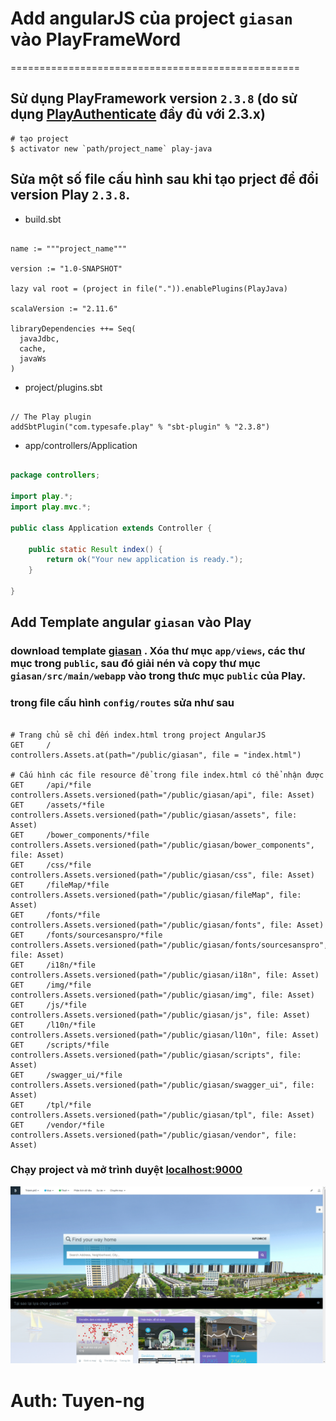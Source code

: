 # Add angularJS của project `giasan` vào PlayFrameWord
==================================================

## Sử dụng PlayFramework version `2.3.8` (do sử dụng [PlayAuthenticate](http://joscha.github.com/play-authenticate/) đầy đủ với 2.3.x)

```command
# tạo project
$ activator new `path/project_name` play-java
```

## Sửa một số file cấu hình sau khi tạo prject để đổi version Play `2.3.8`.

* build.sbt

```command

name := """project_name"""

version := "1.0-SNAPSHOT"

lazy val root = (project in file(".")).enablePlugins(PlayJava)

scalaVersion := "2.11.6"

libraryDependencies ++= Seq(
  javaJdbc,
  cache,
  javaWs
)
```

* project/plugins.sbt

```command

// The Play plugin
addSbtPlugin("com.typesafe.play" % "sbt-plugin" % "2.3.8")
```

* app/controllers/Application

```java

package controllers;

import play.*;
import play.mvc.*;

public class Application extends Controller {

    public static Result index() {
        return ok("Your new application is ready.");
    }

}

```

## Add Template angular `giasan` vào Play

### download template [giasan](https://drive.google.com/open?id=0B0uLgiGBCYCnUXhGWFlWRVlld1E) . Xóa thư mục `app/views`, các thư mục trong `public`, sau đó giải nén và copy thư mục `giasan/src/main/webapp` vào trong thưc mục `public` của Play. 

### trong file cấu hình `config/routes` sửa như sau

```command

# Trang chủ sẽ chỉ đến index.html trong project AngularJS
GET     /                           controllers.Assets.at(path="/public/giasan", file = "index.html")

# Cấu hình các file resource để trong file index.html có thể nhận được
GET     /api/*file               		controllers.Assets.versioned(path="/public/giasan/api", file: Asset)
GET     /assets/*file               	controllers.Assets.versioned(path="/public/giasan/assets", file: Asset)
GET     /bower_components/*file 		controllers.Assets.versioned(path="/public/giasan/bower_components", file: Asset)
GET     /css/*file               		controllers.Assets.versioned(path="/public/giasan/css", file: Asset)
GET     /fileMap/*file 					controllers.Assets.versioned(path="/public/giasan/fileMap", file: Asset)
GET     /fonts/*file               		controllers.Assets.versioned(path="/public/giasan/fonts", file: Asset)
GET     /fonts/sourcesanspro/*file 		controllers.Assets.versioned(path="/public/giasan/fonts/sourcesanspro", file: Asset)
GET     /i18n/*file               		controllers.Assets.versioned(path="/public/giasan/i18n", file: Asset)
GET     /img/*file               		controllers.Assets.versioned(path="/public/giasan/img", file: Asset)
GET     /js/*file               		controllers.Assets.versioned(path="/public/giasan/js", file: Asset)
GET     /l10n/*file               		controllers.Assets.versioned(path="/public/giasan/l10n", file: Asset)
GET     /scripts/*file               	controllers.Assets.versioned(path="/public/giasan/scripts", file: Asset)
GET     /swagger_ui/*file               controllers.Assets.versioned(path="/public/giasan/swagger_ui", file: Asset)
GET     /tpl/*file               		controllers.Assets.versioned(path="/public/giasan/tpl", file: Asset)
GET     /vendor/*file               	controllers.Assets.versioned(path="/public/giasan/vendor", file: Asset)

```

### Chạy project và mở trình duyệt [localhost:9000](http://localhost:9000)

![Image demo](/images/index.png)

# Auth: Tuyen-ng